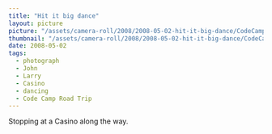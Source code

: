 ```yaml
---
title: "Hit it big dance"
layout: picture
picture: "/assets/camera-roll/2008/2008-05-02-hit-it-big-dance/CodeCamp05_Dance.jpg"
thumbnail: "/assets/camera-roll/2008/2008-05-02-hit-it-big-dance/CodeCamp05_Dance-thumbnail.jpg"
date: 2008-05-02
tags:
  - photograph
  - John
  - Larry
  - Casino
  - dancing
  - Code Camp Road Trip
---
```

Stopping at a Casino along the way.
